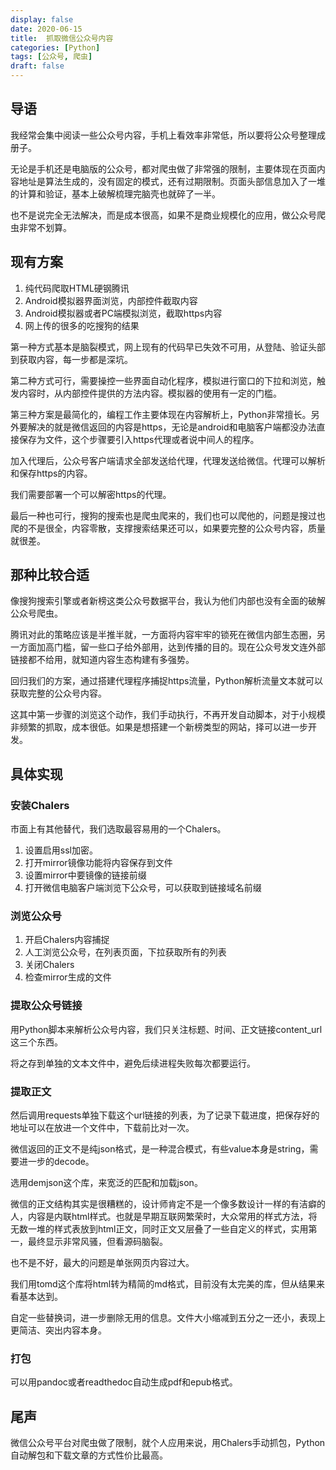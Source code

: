 ```yaml
---
display: false
date: 2020-06-15
title:  抓取微信公众号内容
categories: [Python]
tags: [公众号, 爬虫]
draft: false
---
```


## 导语

我经常会集中阅读一些公众号内容，手机上看效率非常低，所以要将公众号整理成册子。

无论是手机还是电脑版的公众号，都对爬虫做了非常强的限制，主要体现在页面内容地址是算法生成的，没有固定的模式，还有过期限制。页面头部信息加入了一堆的计算和验证，基本上破解梳理完脑壳也就碎了一半。

也不是说完全无法解决，而是成本很高，如果不是商业规模化的应用，做公众号爬虫非常不划算。

## 现有方案

1. 纯代码爬取HTML硬钢腾讯
2. Android模拟器界面浏览，内部控件截取内容
3. Android模拟器或者PC端模拟浏览，截取https内容
4. 网上传的很多的吃搜狗的结果

第一种方式基本是脑裂模式，网上现有的代码早已失效不可用，从登陆、验证头部到获取内容，每一步都是深坑。

第二种方式可行，需要操控一些界面自动化程序，模拟进行窗口的下拉和浏览，触发内容时，从内部控件提供的方法内容。模拟器的使用有一定的门槛。

第三种方案是最简化的，编程工作主要体现在内容解析上，Python非常擅长。另外要解决的就是微信返回的内容是https，无论是android和电脑客户端都没办法直接保存为文件，这个步骤要引入https代理或者说中间人的程序。

加入代理后，公众号客户端请求全部发送给代理，代理发送给微信。代理可以解析和保存https的内容。

我们需要部署一个可以解密https的代理。

最后一种也可行，搜狗的搜索也是爬虫爬来的，我们也可以爬他的，问题是搜过也爬的不是很全，内容零散，支撑搜索结果还可以，如果要完整的公众号内容，质量就很差。

## 那种比较合适

像搜狗搜索引擎或者新榜这类公众号数据平台，我认为他们内部也没有全面的破解公众号爬虫。

腾讯对此的策略应该是半推半就，一方面将内容牢牢的锁死在微信内部生态圈，另一方面加高门槛，留一些口子给外部用，达到传播的目的。现在公众号发文连外部链接都不给用，就知道内容生态构建有多强势。

回归我们的方案，通过搭建代理程序捕捉https流量，Python解析流量文本就可以获取完整的公众号内容。

这其中第一步骤的浏览这个动作，我们手动执行，不再开发自动脚本，对于小规模非频繁的抓取，成本很低。如果是想搭建一个新榜类型的网站，择可以进一步开发。

## 具体实现

### 安装Chalers

市面上有其他替代，我们选取最容易用的一个Chalers。

1. 设置启用ssl加密。
1. 打开mirror镜像功能将内容保存到文件
2. 设置mirror中要镜像的链接前缀
3. 打开微信电脑客户端浏览下公众号，可以获取到链接域名前缀

### 浏览公众号

1. 开启Chalers内容捕捉
2. 人工浏览公众号，在列表页面，下拉获取所有的列表
3. 关闭Chalers
4. 检查mirror生成的文件

### 提取公众号链接

用Python脚本来解析公众号内容，我们只关注标题、时间、正文链接content_url这三个东西。

将之存到单独的文本文件中，避免后续进程失败每次都要运行。

### 提取正文
然后调用requests单独下载这个url链接的列表，为了记录下载进度，把保存好的地址可以在放进一个文件中，下载前比对一次。

微信返回的正文不是纯json格式，是一种混合模式，有些value本身是string，需要进一步的decode。

选用demjson这个库，来宽泛的匹配和加载json。

微信的正文结构其实是很糟糕的，设计师肯定不是一个像多数设计一样的有洁癖的人，内容是内联html样式。也就是早期互联网繁荣时，大众常用的样式方法，将无数一堆的样式表放到html正文，同时正文又层叠了一些自定义的样式，实用第一，最终显示非常风骚，但看源码脑裂。

也不是不好，最大的问题是单张网页内容过大。

我们用tomd这个库将html转为精简的md格式，目前没有太完美的库，但从结果来看基本达到。

自定一些替换词，进一步删除无用的信息。文件大小缩减到五分之一还小，表现上更简洁、突出内容本身。

### 打包
可以用pandoc或者readthedoc自动生成pdf和epub格式。


## 尾声

微信公众号平台对爬虫做了限制，就个人应用来说，用Chalers手动抓包，Python自动解包和下载文章的方式性价比最高。


